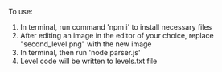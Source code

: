 To use:

1. In terminal, run command 'npm i' to install necessary files 
2. After editing an image in the editor of your choice, replace "second_level.png" with the new image
3. In terminal, then run 'node parser.js'
4. Level code will be written to levels.txt file 
